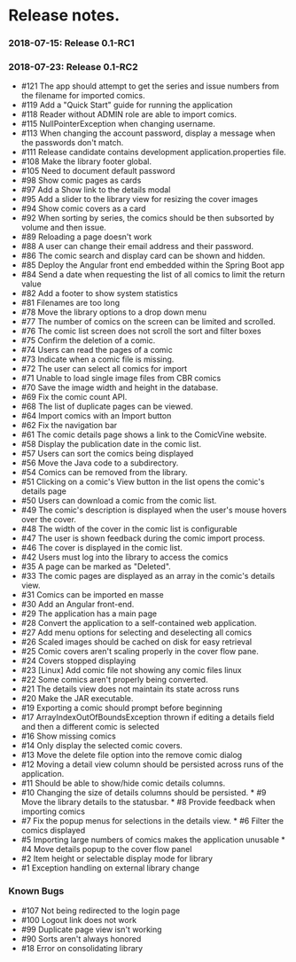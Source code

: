 # Release notes.

### 2018-07-15: Release 0.1-RC1 
### 2018-07-23: Release 0.1-RC2
 * #121  The app should attempt to get the series and issue numbers from the filename for imported comics.
 * #119  Add a "Quick Start" guide for running the application
 * #118  Reader without ADMIN role are able to import comics.
 * #115  NullPointerException when changing username.
 * #113  When changing the account password, display a message when the passwords don't match.
 * #111  Release candidate contains development application.properties file.
 * #108  Make the library footer global.
 * #105  Need to document default password
 * #98   Show comic pages as cards
 * #97   Add a Show link to the details modal
 * #95   Add a slider to the library view for resizing the cover images
 * #94   Show comic covers as a card  
 * #92   When sorting by series, the comics should be then subsorted by volume and then issue.  
 * #89   Reloading a page doesn't work  
 * #88   A user can change their email address and their password.   
 * #86   The comic search and display card can be shown and hidden.  
 * #85   Deploy the Angular front end embedded within the Spring Boot app  
 * #84   Send a date when requesting the list of all comics to limit the return value  
 * #82   Add a footer to show system statistics  
 * #81   Filenames are too long   
 * #78   Move the library options to a drop down menu
 * #77   The number of comics on the screen can be limited and scrolled.
 * #76   The comic list screen does not scroll the sort and filter boxes
 * #75   Confirm the deletion of a comic.
 * #74   Users can read the pages of a comic
 * #73   Indicate when a comic file is missing.  
 * #72   The user can select all comics for import
 * #71   Unable to load single image files from CBR comics  
 * #70   Save the image width and height in the database.
 * #69   Fix the comic count API.
 * #68   The list of duplicate pages can be viewed.   
 * #64   Import comics with an Import button  
 * #62   Fix the navigation bar  
 * #61   The comic details page shows a link to the ComicVine website.  
 * #58   Display the publication date in the comic list.  
 * #57   Users can sort the comics being displayed  
 * #56   Move the Java code to a subdirectory.
 * #54   Comics can be removed from the library.   
 * #51   Clicking on a comic's View button in the list opens the comic's details page   
 * #50   Users can download a comic from the comic list.   
 * #49   The comic's description is displayed when the user's mouse hovers over the cover.  
 * #48   The width of the cover in the comic list is configurable    
 * #47   The user is shown feedback during the comic import process.   
 * #46   The cover is displayed in the comic list.   
 * #42   Users must log into the library to access the comics   
 * #35   A page can be marked as "Deleted".   
 * #33   The comic pages are displayed as an array in the comic's details view.  
 * #31   Comics can be imported en masse   
 * #30   Add an Angular front-end.
 * #29   The application has a main page   
 * #28   Convert the application to a self-contained web application.
 * #27   Add menu options for selecting and deselecting all comics
 * #26   Scaled images should be cached on disk for easy retrieval
 * #25   Comic covers aren't scaling properly in the cover flow pane.
 * #24   Covers stopped displaying
 * #23   [Linux] Add comic file not showing any comic files    linux
 * #22   Some comics aren't properly being converted.
 * #21   The details view does not maintain its state across runs
 * #20   Make the JAR executable.
 * #19   Exporting a comic should prompt before beginning
 * #17   ArrayIndexOutOfBoundsException thrown if editing a details field and then a different comic is selected
 * #16   Show missing comics  
 * #14   Only display the selected comic covers.
 * #13   Move the delete file option into the remove comic dialog
 * #12   Moving a detail view column should be persisted across runs of the application.
 * #11   Should be able to show/hide comic details columns.
 * #10   Changing the size of details columns should be persisted.   * #9  Move the library details to the statusbar.  * #8  Provide feedback when importing comics
 * #7    Fix the popup menus for selections in the details view.  * #6  Filter the comics displayed  
 * #5    Importing large numbers of comics makes the application unusable   * #4  Move details popup to the cover flow panel
 * #2    Item height or selectable display mode for library
 * #1    Exception handling on external library change

### Known Bugs
 * #107  Not being redirected to the login page
 * #100  Logout link does not work
 * #99   Duplicate page view isn't working
 * #90   Sorts aren't always honored
 * #18   Error on consolidating library
